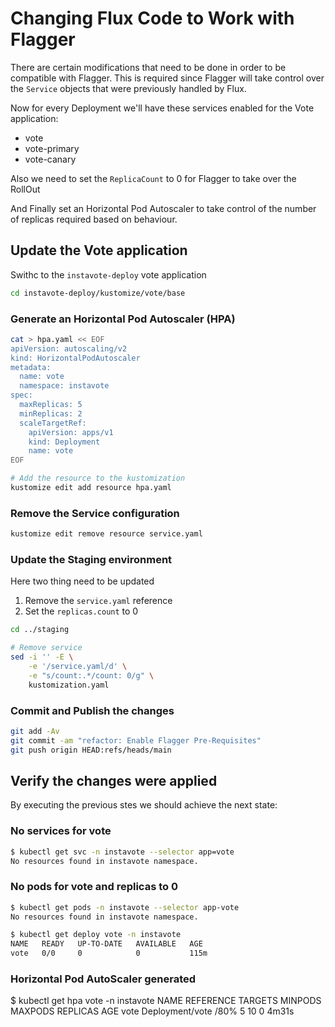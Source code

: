 # Changing Flux Code to Work with Flagger

There are certain modifications that need to be done in order to be compatible
with Flagger. This is required since Flagger will take control over the
`Service` objects that were previously handled by Flux.

Now for every Deployment we'll have these services enabled for the Vote application:

* vote
* vote-primary
* vote-canary

Also we need to set the `ReplicaCount` to 0 for Flagger to take over the RollOut

And Finally set an Horizontal Pod Autoscaler to take control of the number of
replicas required based on behaviour.


## Update the Vote application

Swithc to the `instavote-deploy` vote application

```sh
cd instavote-deploy/kustomize/vote/base
```

### Generate an Horizontal Pod Autoscaler (HPA)

```sh
cat > hpa.yaml << EOF
apiVersion: autoscaling/v2
kind: HorizontalPodAutoscaler
metadata:
  name: vote
  namespace: instavote
spec:
  maxReplicas: 5
  minReplicas: 2
  scaleTargetRef:
    apiVersion: apps/v1
    kind: Deployment
    name: vote
EOF

# Add the resource to the kustomization
kustomize edit add resource hpa.yaml
```

### Remove the Service configuration

```sh
kustomize edit remove resource service.yaml
```

### Update the Staging environment

Here two thing need to be updated
1. Remove the `service.yaml` reference
1. Set the `replicas.count` to 0

```sh
cd ../staging

# Remove service
sed -i '' -E \
    -e '/service.yaml/d' \
    -e "s/count:.*/count: 0/g" \
    kustomization.yaml
```

### Commit and Publish the changes

```sh
git add -Av
git commit -am "refactor: Enable Flagger Pre-Requisites"
git push origin HEAD:refs/heads/main
```

## Verify the changes were applied

By executing the previous stes we should achieve the next state:

### No services for vote
```sh
$ kubectl get svc -n instavote --selector app=vote
No resources found in instavote namespace.
```
### No pods for vote and replicas to 0

```sh
$ kubectl get pods -n instavote --selector app-vote
No resources found in instavote namespace.

$ kubectl get deploy vote -n instavote
NAME   READY   UP-TO-DATE   AVAILABLE   AGE
vote   0/0     0            0           115m
```

### Horizontal Pod AutoScaler generated
$ kubectl get hpa vote -n instavote
NAME   REFERENCE         TARGETS         MINPODS   MAXPODS   REPLICAS   AGE
vote   Deployment/vote   <unknown>/80%   5         10        0          4m31s
